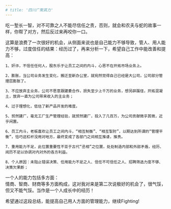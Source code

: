 ```yaml
---
# title: '四川广聚其力'
---
```

吃一堑长一智，对不可靠之人不能尽信任之责，否则，就会和农夫与蛇的故事一样，你帮了对方，然后反过来再咬你一口。  

这算是浪费了一次很好的机会，从侧面来说也是自己能力不够导致，管人、用人能力不够，过度信任的结果：经历过了，再来分析一下，希望自己工作中能改善和提高：

```
1、奸诈，不信任任何人，股东乐于让员工之间的内斗，心思不在开拓市场业务上。

2、膨胀，当公司业务发生变化，搬迁至新办公室，就宛然觉得自己已经是大公司，公司部分管理层膨胀了。

3、不应放弃主业务，公司不愿意跟建委合作，损失至少上千万的业务，想另辟蹊径，开拓混凝土，放弃一直为公司带来收入的主业务；

4、过于理想化，低估了新产品开发的难度。

5、贸然建厂，毫无工厂生产管理经验，就贸然建厂，投入了几百万，为公司贡献微乎其微，近乎闲置。

6、员工内斗，老板喜欢让员工之间内斗，“相互制衡”、“相互掣肘”，以期达到所谓的“管理平衡”，恰巧这杠杆没用对地方，最终变成了各部门之间相互推诿，推责。

7、重用能力不足，此位置重要性不亚于古代“丞相”之位置，处处制造内部和外部矛盾，经历、阅历不足以协调对内对外的各方利益。

8、个人原因：未阻止错误决策、任用能力不足之人、信任不可信任之人、招聘筛选力度不够、决策欠果断；  
```
<!-- 所以在离职前就有人立刻站到老板一边。并被针对，且欠薪不发。 -->

一个人的能力包括多方面：  
情商、智商、财商等多方面构成，这对我对来是第二次说极好的机会了，很气馁，但又不能气馁。当作是一个人成长中的经历！

希望通过这段总结，能提高自己用人方面的管理能力，继续Fighting!